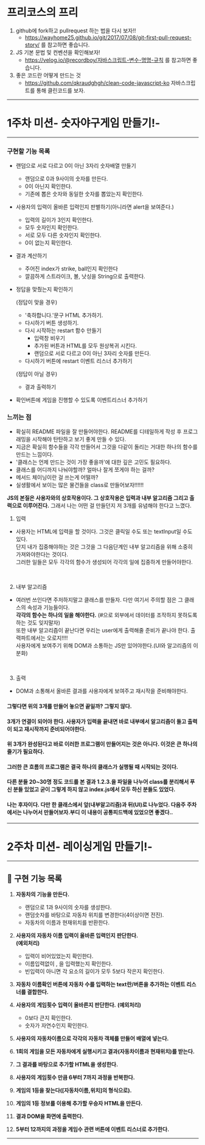 
# 프리코스의 프리
1. github에 fork하고 pullrequest 하는 법을 다시 보자!! 
	* https://wayhome25.github.io/git/2017/07/08/git-first-pull-request-story/ 를 참고하면 좋습니다.
2. JS 기본 문법 및 컨벤션을 확인해보자!
	* https://velog.io/@recordboy/자바스크립트-변수-명명-규칙 를 참고하면 좋습니다.
3. 좋은 코드란 어떻게 만드는 것
	* https://github.com/qkraudghgh/clean-code-javascript-ko 자바스크립트를 통해 클린코드를 보자.
---------------------------------

# 1주차 미션- 숫자야구게임 만들기!-
---------------------------------
### 구현할 기능 목록

* 랜덤으로 서로 다르고 0이 아닌 3자리 숫자배열 만들기
    * 랜덤으로 0과 9사이의 숫자를 만든다.
    * 0이 아닌지 확인한다.
    * 기존에 뽑은 숫자와 동일한 숫자를 뽑았는지 확인한다.

* 사용자의 입력이 올바른 입력인지 판별하기(아니라면 alert을 보여준다.)
    * 입력의 길이가 3인지 확인한다.
    * 모두 숫자인지 확인한다.
    * 서로 모두 다른 숫자인지 확인한다.
    * 0이 없는지 확인한다.

* 결과 계산하기
    * 주어진 index가 strike, ball인지 확인한다
    * 깔끔하게 스트라이크, 볼, 낫싱을 String으로 출력한다.

* 정답을 맞췄는지 확인하기

  (정답이 맞을 경우)
    * '축하합니다.'문구 HTML 추가하기.
    * 다시하기 버튼 생성하기.
    * 다시 시작하는 restart 함수 만들기
        * 입력창 비우기
        * 추가된 버튼과 HTML를 모두 원상복귀 시킨다.
        * 랜덤으로 서로 다르고 0이 아닌 3자리 숫자를 만든다.
    * 다시하기 버튼에 restart 이벤트 리스너 추가하기

  (정답이 아닐 경우)
    * 결과 출력하기

* 확인버튼에 게임을 진행할 수 있도록 이벤트리스너 추가하기

    
 ### 느끼는 점
 * 확실히 README 파일을 잘 만들어야한다. README를 디테일하게 작성 후 프로그래밍을 시작해야 탄탄하고 보기 좋게 만들 수 있다.</br> 
 * 지금은 확실히 함수들을 각각 만들어서 그것을 다같이 돌리는 거대한 하나의 함수를 만드는 느낌이다.</br> 
 * '클래스는 언제 만드는 것이 가장 좋을까'에 대한 깊은 고민도 필요하다. </br>
 * 클래스를 어디까지 나눠야할까? 얼마나 잘게 쪼게야 하는 걸까?
 * 메서드 체이닝이란 걸 쓰는게 어떨까? </br>
 * 실생활에서 보이는 많은 물건들을 class로 만들어보자!!!!!! </br>
 
 **JS의 본질은 사용자와의 상호작용이다. 그 상호작용은 입력과 내부 알고리즘 그리고 출력으로 이루어진다.**
  그래서 나는 어떤 걸 만들던지 저 3개를 유념해야 한다고 느꼈다.

 1. 입력
 * 사용자는 HTML에 입력을 할 것이다. 그것은 클릭일 수도 또는 textInput일 수도 있다.</br>
   단지 내가 집중해야하는 것은 그것을 그 다음단계인 내부 알고리즘을 위해 소중히 가져와야한다는 것이다.</br> 
   그러한 일들은 모두 각각의 함수가 생성되어 각각의 일에 집중하게 만들어야한다.</br>
</br>

 2. 내부 알고리즘
 * 여러번 쓰인다면 주저하지말고 클래스를 만들자. 다만 여기서 주의할 점은 그 클래스의 속성과 기능들이다. </br>
   <strong>각각의 함수는 하나의 일을 해야한다.</strong> (#으로 외부에서 데이터를 조작하지 못하도록 하는 것도 잊지말자)</br>
   또한 내부 알고리즘이 끝난다면 우리는 user에게 출력해줄 준비가 끝나야 한다. 출력파트에서는 오로지!!!! </br>
   사용자에게 보여주기 위해 DOM과 소통하는 JS만 있어야한다.(UI와 알고리즘의 이분화)</br>
</br>

 3. 출력
 * DOM과 소통해서 올바른 결과를 사용자에게 보여주고 재시작을 준비해야한다.</br>

#### 그렇다면 위의 3개를 만들어 놓으면 끝일까? 그렇지 않다.
#### 3개가 연결이 되어야 한다.  사용자가 입력을 끝내면 바로 내부에서 알고리즘이 돌고 출력이 되고 재시작까지 준비되어야한다.
#### 위 3개가 완성된다고 바로 이러한 프로그램이 만들어지는 것은 아니다. 이것은 큰 하나의 줄기가 필요하다.
#### 그러한 큰 흐름의 프로그램은 결국 하나의 클래스가 실행될 때 시작되는 것이다. 
#### 다른 분들 20~30명 정도 코드를 본 결과 1.2.3.을 파일을 나누어 class를 분리해서 푸신 분들 있었고 굳이 그렇게 하지 않고 index.js에서 모두 하신 분들도 있었다. 
#### 나는 후자이다. 다만 한 클래스에서 앞(내부알고리즘)과 뒤(UI)로 나누었다. 다음주 주차에서는 나누어서 만들어보자.부디 이 내용이 공통피드백에 있었으면 좋겠다..

---------------------------------

# 2주차 미션- 레이싱게임 만들기!-
---------------------------------
## 📝 구현 기능 목록

1) **자동차의 기능을 만든다.**<br>
	* 랜덤으로 1과 9사이의 숫자를 생성한다.
	* 랜덤숫자를 바탕으로 자동차 위치를 변경한다(4이상이면 전진).
	* 자동차의 이름과 현재위치를 반환한다.

2) **사용자의 자동차 이름 입력이 올바른 입력인지 판단한다.**<br>
	**(예외처리)**<br>
	* 입력이 비어있었는지 확인한다.
 	* 이름입력없이 , 을 입력했는지 확인한다.
 	* 빈입력이 아니면 각 요소의 길이가 모두 5보다 작은지 확인한다.

3) **자동차 이름확인 버튼에 자동차 수를 입력하는 text란/버튼을 추가하는 이벤트 리스너를 결합한다.**<br>
	
4) **사용자의 게임횟수 입력이 올바른지 판단한다.**
	**(예외처리)**<br>
	* 0보다 큰지 확인한다.
	* 숫자가 자연수인지 확인한다.

5) **사용자의 자동차이름으로 각각의 자동차 객체를 만들어 배열에 넣는다.**<br>

6) **1회의 게임을 모든 자동차에게 실행시키고 결과(자동차이름과 현재위치)를 받는다.**<br>

7) **그 결과를 바탕으로 추가할 HTML을 생성한다.**<br>

8) **사용자의 게임횟수 만큼 6부터 7까지 과정을 반복한다.**<br>

9) **게임의 1등을 찾는다([자동차이름,위치]의 형식으로).**<br>

10) **게임의 1등 정보를 이용해 추가할 우승자 HTML을 만든다.**<br>

11) **결과 DOM을 화면에 출력한다.**<br>

12) **5부터 12까지의 과정을  게임수 관련 버튼에 이벤트 리스너로 추가한다.**

------------------------



